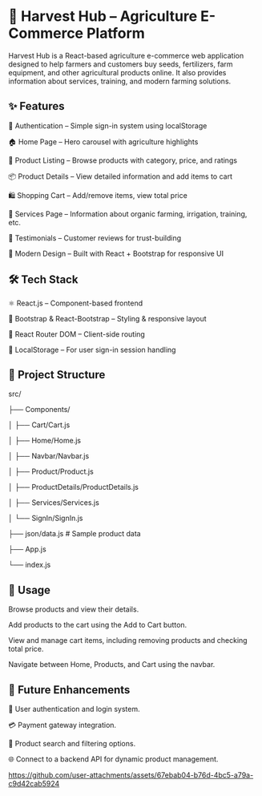 # 🌾 Harvest Hub – Agriculture E-Commerce Platform

Harvest Hub is a React-based agriculture e-commerce web application designed to help farmers and customers buy seeds, fertilizers, farm equipment, and other agricultural products online. It also provides information about services, training, and modern farming solutions.

## ✨ Features

🔐 Authentication – Simple sign-in system using localStorage

🏠 Home Page – Hero carousel with agriculture highlights

🛒 Product Listing – Browse products with category, price, and ratings

📦 Product Details – View detailed information and add items to cart

🛍️ Shopping Cart – Add/remove items, view total price

🌱 Services Page – Information about organic farming, irrigation, training, etc.

💬 Testimonials – Customer reviews for trust-building

🚜 Modern Design – Built with React + Bootstrap for responsive UI

## 🛠️ Tech Stack

⚛️ React.js – Component-based frontend

🎨 Bootstrap & React-Bootstrap – Styling & responsive layout

🔗 React Router DOM – Client-side routing

💾 LocalStorage – For user sign-in session handling

## 📂 Project Structure
src/

 ├── Components/
 
 │   ├── Cart/Cart.js
 
 │   ├── Home/Home.js
 
 │   ├── Navbar/Navbar.js
 
 │   ├── Product/Product.js
 
 │   ├── ProductDetails/ProductDetails.js
 
 │   ├── Services/Services.js
 
 │   └── SignIn/SignIn.js
 
 ├── json/data.js   # Sample product data
 
 ├── App.js
 
 └── index.js

## 📝 Usage

Browse products and view their details.

Add products to the cart using the Add to Cart button.

View and manage cart items, including removing products and checking total price.

Navigate between Home, Products, and Cart using the navbar.

## 🌟 Future Enhancements

🔐 User authentication and login system.

💳 Payment gateway integration.

🔎 Product search and filtering options.

🌐 Connect to a backend API for dynamic product management.




https://github.com/user-attachments/assets/67ebab04-b76d-4bc5-a79a-c9d42cab5924






